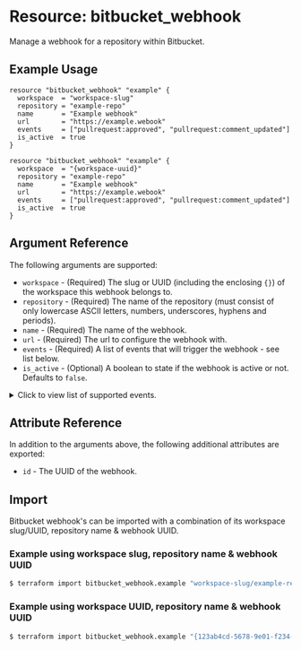 # Resource: bitbucket_webhook
Manage a webhook for a repository within Bitbucket.

## Example Usage
```hcl
resource "bitbucket_webhook" "example" {
  workspace  = "workspace-slug"
  repository = "example-repo"
  name       = "Example webhook"
  url        = "https://example.webook"
  events     = ["pullrequest:approved", "pullrequest:comment_updated"]
  is_active  = true
}
```
```hcl
resource "bitbucket_webhook" "example" {
  workspace  = "{workspace-uuid}"
  repository = "example-repo"
  name       = "Example webhook"
  url        = "https://example.webook"
  events     = ["pullrequest:approved", "pullrequest:comment_updated"]
  is_active  = true
}
```

## Argument Reference
The following arguments are supported:
* `workspace` - (Required) The slug or UUID (including the enclosing `{}`) of the workspace this webhook belongs to.
* `repository` - (Required) The name of the repository (must consist of only lowercase ASCII letters, numbers, underscores, hyphens and periods).
* `name` - (Required) The name of the webhook.
* `url` - (Required) The url to configure the webhook with.
* `events` - (Required) A list of events that will trigger the webhook - see list below.
* `is_active` - (Optional) A boolean to state if the webhook is active or not. Defaults to `false`.


<details>
  <summary>Click to view list of supported events.</summary>

  * `issue:comment_created`
  * `issue:created`
  * `issue:updated`
  * `project:updated`
  * `pullrequest:approved`
  * `pullrequest:changes_request_created`
  * `pullrequest:changes_request_removed`
  * `pullrequest:comment_created`
  * `pullrequest:comment_deleted`
  * `pullrequest:comment_updated`
  * `pullrequest:created`
  * `pullrequest:fulfilled`
  * `pullrequest:rejected`
  * `pullrequest:unapproved`
  * `pullrequest:updated`
  * `repo:commit_comment_created`
  * `repo:commit_status_created`
  * `repo:commit_status_updated`
  * `repo:created`
  * `repo:deleted`
  * `repo:fork`
  * `repo:imported`
  * `repo:push`
  * `repo:transfer`
  * `repo:updated`
</details>

## Attribute Reference
In addition to the arguments above, the following additional attributes are exported:
* `id` - The UUID of the webhook.

## Import
Bitbucket webhook's can be imported with a combination of its workspace slug/UUID, repository name & webhook UUID.

### Example using workspace slug, repository name & webhook UUID
```sh
$ terraform import bitbucket_webhook.example "workspace-slug/example-repo/{123ab4cd-5678-9e01-f234-5678g9h01i2j}"
```

### Example using workspace UUID, repository name & webhook UUID
```sh
$ terraform import bitbucket_webhook.example "{123ab4cd-5678-9e01-f234-5678g9h01i2j}/example-repo/{123ab4cd-5678-9e01-f234-5678g9h01i2j}"
```
